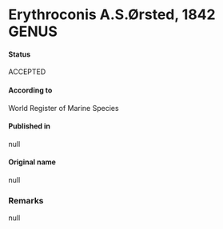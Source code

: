 Erythroconis A.S.Ørsted, 1842 GENUS
=======

#### Status
ACCEPTED

#### According to
World Register of Marine Species

#### Published in
null

#### Original name
null

### Remarks
null